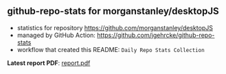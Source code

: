 ## github-repo-stats for morganstanley/desktopJS

- statistics for repository https://github.com/morganstanley/desktopJS
- managed by GitHub Action: https://github.com/jgehrcke/github-repo-stats
- workflow that created this README: `Daily Repo Stats Collection`

**Latest report PDF**: [report.pdf](https://github.com/morganstanley/.github/raw/github-repo-stats/morganstanley/desktopJS/latest-report/report.pdf)

